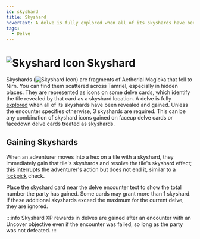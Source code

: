 ```yaml
---
id: skyshard
title: Skyshard
hoverText: A delve is fully explored when all of its skyshards have been revealed and gained. Unless the encounter specifies otherwise, 3 skyshards are required.
tags:
  - Delve
---
```


# <img src="/icons/skyshard.svg" alt="Skyshard Icon" /> Skyshard

Skyshards (<img src="/icons/skyshard.svg" alt="Skyshard Icon" className="icon-svg" />) are fragments of Aetherial Magicka that fell to Nirn. You can find them scattered across Tamriel, especially in hidden places. They are represented as icons on some delve cards, which identify the tile revealed by that card as a skyshard location. A delve is fully [explored](/docs/battles/types/delve/exploration) when all of its skyshards have been revealed and gained. Unless the encounter specifies otherwise, 3 skyshards are required. This can be any combination of skyshard icons gained on faceup delve cards or facedown delve cards treated as skyshards.

## Gaining Skyshards

When an adventurer moves into a hex on a tile with a skyshard, they immediately gain that tile's skyshards and resolve the tile's skyshard effect; this interrupts the adventurer's action but does not end it, similar to a [lockpick](/docs/glossary/lockpicking) check.

Place the skyshard card near the delve encounter text to show the total number the party has gained. Some cards may grant more than 1 skyshard. If these additional skyshards exceed the maximum for the current delve, they are ignored.

:::info
Skyshard XP rewards in delves are gained after an encounter with an Uncover objective even if the encounter was failed, so long as the party was not defeated.
:::
